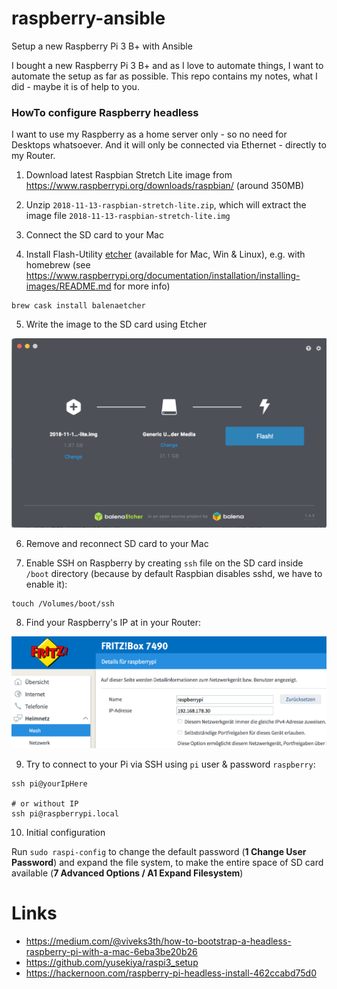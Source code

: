 # raspberry-ansible
Setup a new Raspberry Pi 3 B+ with Ansible

I bought a new Raspberry Pi 3 B+ and as I love to automate things, I want to automate the setup as far as possible. This repo contains my notes, what I did - maybe it is of help to you.


### HowTo configure Raspberry headless

I want to use my Raspberry as a home server only - so no need for Desktops whatsoever. And it will only be connected via Ethernet - directly to my Router.

1. Download latest Raspbian Stretch Lite image from https://www.raspberrypi.org/downloads/raspbian/ (around 350MB) 

2. Unzip `2018-11-13-raspbian-stretch-lite.zip`, which will extract the image file `2018-11-13-raspbian-stretch-lite.img`

3. Connect the SD card to your Mac

4. Install Flash-Utility [etcher](https://www.balena.io/etcher/) (available for Mac, Win & Linux), e.g. with homebrew (see https://www.raspberrypi.org/documentation/installation/installing-images/README.md for more info)

```
brew cask install balenaetcher
```

5. Write the image to the SD card using Etcher

![flash-sd-with-etcher](screenshots/flash-sd-with-etcher.png)

6. Remove and reconnect SD card to your Mac

7. Enable SSH on Raspberry by creating `ssh` file on the SD card inside `/boot` directory (because by default Raspbian disables sshd, we have to enable it):

```
touch /Volumes/boot/ssh
```

8. Find your Raspberry's IP at in your Router:

![router-raspberry-ip](screenshots/router-raspberry-ip.png)

9. Try to connect to your Pi via SSH using `pi` user & password `raspberry`:

```
ssh pi@yourIpHere

# or without IP
ssh pi@raspberrypi.local
```

10. Initial configuration

Run `sudo raspi-config` to change the default password (__1 Change User Password__) and expand the file system, to make the entire space of SD card available (__7 Advanced Options / A1 Expand Filesystem__)


# Links

* https://medium.com/@viveks3th/how-to-bootstrap-a-headless-raspberry-pi-with-a-mac-6eba3be20b26
* https://github.com/yusekiya/raspi3_setup
* https://hackernoon.com/raspberry-pi-headless-install-462ccabd75d0